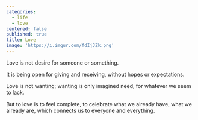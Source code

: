 ```yaml
---
categories:
  - life
  - love
centered: false
published: true
title: Love
image: 'https://i.imgur.com/fdIjJZk.png'
---
```

Love is not desire
for someone
or something.

It is being open
for giving 
and receiving,
without hopes
or expectations.

Love is not wanting;
wanting is only 
imagined need,
for whatever 
we seem to lack.

But to love 
is to feel complete,
to celebrate
what we already have,
what we already are,
which connects us
to everyone
and everything.
